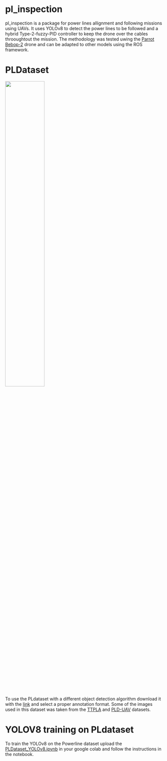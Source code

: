 # pl_inspection

pl_inspection is a package for power lines allignment and following missions using UAVs. It uses YOLOv8 to detect the power lines to be followed and a hybrid Type-2-fuzzy-PID controller to keep the drone over the cables throoughtout the mission. The methodology was tested uwing the [Parrot Bebop-2](https://www.parrot.com/assets/s3fs-public/2021-09/bebop-2_user-guide_uk_2.pdf) drone and can be adapted to other models using the ROS framework.

# PLDataset

<img src=https://github.com/guiaugustoga987/pl_inspection/assets/56890056/32118c5e-61c9-4b3f-a551-cde68936700c width=50% height=50%>



To use the PLdataset with a different object detection algorithm download it with the [link](https://universe.roboflow.com/pltdataset-cpx3u/power-lines-dataset) and select a proper annotation format. Some of the images used in this dataset was taken from the [TTPLA](https://github.com/R3ab/ttpla_dataset) and [PLD-UAV](https://github.com/SnorkerHeng/PLD-UAV) datasets.


# YOLOV8 training on PLdataset

To train the YOLOv8 on the Powerline dataset upload the [PLDataset_YOLOv8.ipynb](https://github.com/guiaugustoga987/pl_inspection/blob/main/training/PLDataset_YOLOv8.ipynb) in your google colab and follow the instructions in the notebook. 
